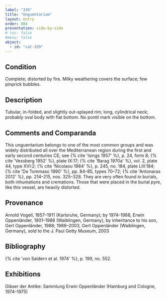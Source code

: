 ```yaml
---
label: "339"
title: "Unguentarium"
layout: entry
order: 884
presentation: side-by-side
# toc: false
#menu: false 
object:
  - id: "cat-339"
---
```


## Condition

Complete; distorted by fire. Milky weathering covers the surface; few pinprick bubbles.

## Description

Tubular, in-folded, and slightly out-splayed rim; long, cylindrical neck; probably oval body with flat bottom. No pontil mark visible on the bottom.

## Comments and Comparanda

This unguentarium belongs to one of the most common groups and was widely distributed all over the Mediterranean region during the first and early second centuries CE; see {% cite 'Isings 1957' %}, p. 24, form 8; {% cite 'Vessberg 1952' %}, plate IX:17; {% cite 'Barag 1970a' %}, vol. 2, plate 44, type XVI:2; {% cite 'Nicolaou 1984' %}, p. 245, no. 184, plate LIII:184; {% cite 'De Tommaso 1990' %}, pp. 84–85, types 70–72; {% cite 'Antonaras 2012' %}, pp. 214–215, nos. 325–328. They are very often found in burials, both inhumations and cremations. Those that were placed in the burial pyre, like this vessel, are heavily distorted.

## Provenance

Arnold Vogell, 1857–1911 (Karlsruhe, Germany); by 1974–1988, Erwin Oppenländer, 1901–1988 (Waiblingen, Germany), by inheritance to his son, Gert Oppenländer, 1988; 1988–2003, Gert Oppenländer (Waiblingen, Germany), sold to the J. Paul Getty Museum, 2003

## Bibliography

{% cite 'von Saldern et al. 1974' %}, p. 199, no. 552.

## Exhibitions

Gläser der Antike: Sammlung Erwin Oppenländer (Hamburg and Cologne, 1974–1975)